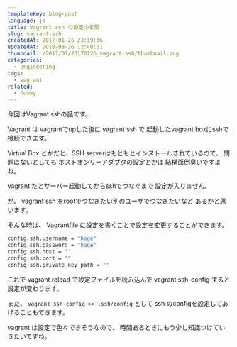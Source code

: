 ```yaml
---
templateKey: blog-post
language: ja
title: Vagrant ssh の設定の変更
slug: vagrant-ssh
createdAt: 2017-01-26 23:19:36
updatedAt: 2018-08-26 12:40:31
thumbnail: /2017/01/20170126_vagrant-ssh/thumbnail.png
categories:
  - engineering
tags:
  - vagrant
related:
  - dummy
---
```


今回はVagrant sshの話です。

Vagrant は vagrantでupした後に
vagrant ssh で 起動したvagrant boxにsshで接続できます。

Virtual Box とかだと、SSH serverはもともとインストールされているので、
問題はないとしても ホストオンリーアダプタの設定とかは
結構面倒臭いですよね。

vagrant だとサーバー起動してからsshでつなぐまで
設定が入りません。

が、
vagrant ssh をrootでつなぎたい別のユーザでつなぎたいなど
あるかと思います。

そんな時は、
Vagrantfile に設定を書くことで設定を変更することができます。

```bash
config.ssh.username = "hoge"
config.ssh.password = "hoge"
config.ssh.host = ""
config.ssh.port = ""
config.ssh.private_key_path = ""

```

これで
vagrant reload で設定ファイルを読み込んで
vagrant ssh-config
すると設定が変わります。



また、
`vagrant ssh-config >> .ssh/config`
として
ssh のconfigを設定してあげることもできます。


vagrant は設定で色々できそうなので、
時間あるときにもう少し知識つけていきたいですね。
